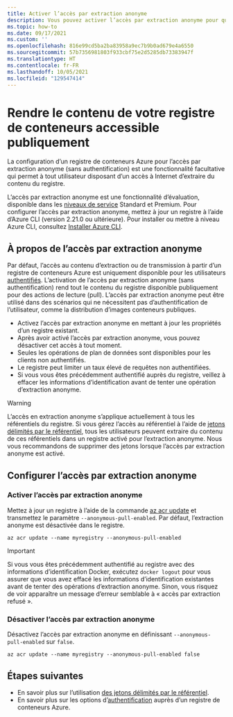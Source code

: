 ```yaml
---
title: Activer l’accès par extraction anonyme
description: Vous pouvez activer l’accès par extraction anonyme pour que le contenu de votre registre de conteneurs Azure soit accessible publiquement.
ms.topic: how-to
ms.date: 09/17/2021
ms.custom: ''
ms.openlocfilehash: 816e99cd5ba2ba83958a9ec7b9b0ad679e4a6550
ms.sourcegitcommit: 57b7356981803f933cbf75e2d5285db73383947f
ms.translationtype: HT
ms.contentlocale: fr-FR
ms.lasthandoff: 10/05/2021
ms.locfileid: "129547414"
---
```

# <a name="make-your-container-registry-content-publicly-available"></a>Rendre le contenu de votre registre de conteneurs accessible publiquement

La configuration d’un registre de conteneurs Azure pour l’accès par extraction anonyme (sans authentification) est une fonctionnalité facultative qui permet à tout utilisateur disposant d’un accès à Internet d’extraire du contenu du registre.

L’accès par extraction anonyme est une fonctionnalité d’évaluation, disponible dans les [niveaux de service](container-registry-skus.md) Standard et Premium. Pour configurer l’accès par extraction anonyme, mettez à jour un registre à l’aide d’Azure CLI (version 2.21.0 ou ultérieure). Pour installer ou mettre à niveau Azure CLI, consultez [Installer Azure CLI](/cli/azure-install-cli).

## <a name="about-anonymous-pull-access"></a>À propos de l’accès par extraction anonyme

Par défaut, l’accès au contenu d’extraction ou de transmission à partir d’un registre de conteneurs Azure est uniquement disponible pour les utilisateurs [authentifiés](container-registry-authentication.md). L’activation de l’accès par extraction anonyme (sans authentification) rend tout le contenu du registre disponible publiquement pour des actions de lecture (pull). L’accès par extraction anonyme peut être utilisé dans des scénarios qui ne nécessitent pas d’authentification de l’utilisateur, comme la distribution d’images conteneurs publiques.

- Activez l’accès par extraction anonyme en mettant à jour les propriétés d’un registre existant.
- Après avoir activé l’accès par extraction anonyme, vous pouvez désactiver cet accès à tout moment.
- Seules les opérations de plan de données sont disponibles pour les clients non authentifiés.
- Le registre peut limiter un taux élevé de requêtes non authentifiées.
- Si vous vous êtes précédemment authentifié auprès du registre, veillez à effacer les informations d’identification avant de tenter une opération d’extraction anonyme.

> [!WARNING]
> L’accès en extraction anonyme s’applique actuellement à tous les référentiels du registre. Si vous gérez l’accès au référentiel à l’aide de [jetons délimités par le référentiel](container-registry-repository-scoped-permissions.md), tous les utilisateurs peuvent extraire du contenu de ces référentiels dans un registre activé pour l’extraction anonyme. Nous vous recommandons de supprimer des jetons lorsque l’accès par extraction anonyme est activé.

## <a name="configure-anonymous-pull-access"></a>Configurer l’accès par extraction anonyme 

### <a name="enable-anonymous-pull-access"></a>Activer l’accès par extraction anonyme
Mettez à jour un registre à l’aide de la commande [az acr update](/cli/azure/acr#az_acr_update) et transmettez le paramètre `--anonymous-pull-enabled`. Par défaut, l’extraction anonyme est désactivée dans le registre.
          
```azurecli
az acr update --name myregistry --anonymous-pull-enabled
``` 

> [!IMPORTANT]
> Si vous vous êtes précédemment authentifié au registre avec des informations d’identification Docker, exécutez `docker logout` pour vous assurer que vous avez effacé les informations d’identification existantes avant de tenter des opérations d’extraction anonyme. Sinon, vous risquez de voir apparaître un message d’erreur semblable à « accès par extraction refusé ».

### <a name="disable-anonymous-pull-access"></a>Désactiver l’accès par extraction anonyme
Désactivez l’accès par extraction anonyme en définissant `--anonymous-pull-enabled` sur `false`.

```azurecli
az acr update --name myregistry --anonymous-pull-enabled false
```

## <a name="next-steps"></a>Étapes suivantes

* En savoir plus sur l’utilisation [des jetons délimités par le référentiel](container-registry-repository-scoped-permissions.md).
* En savoir plus sur les options d’[authentification](container-registry-authentication.md) auprès d’un registre de conteneurs Azure.
